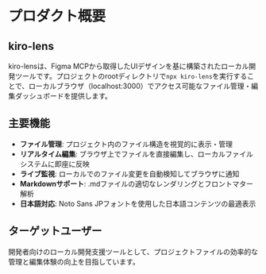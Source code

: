# プロダクト概要

## kiro-lens

kiro-lensは、Figma MCPから取得したUIデザインを基に構築されたローカル開発ツールです。プロジェクトのrootディレクトリで`npx kiro-lens`を実行することで、ローカルブラウザ（localhost:3000）でアクセス可能なファイル管理・編集ダッシュボードを提供します。

## 主要機能

- **ファイル管理**: プロジェクト内のファイル構造を視覚的に表示・管理
- **リアルタイム編集**: ブラウザ上でファイルを直接編集し、ローカルファイルシステムに即座に反映
- **ライブ監視**: ローカルでのファイル変更を自動検知してブラウザに通知
- **Markdownサポート**: .mdファイルの適切なレンダリングとフロントマター解析
- **日本語対応**: Noto Sans JPフォントを使用した日本語コンテンツの最適表示

## ターゲットユーザー

開発者向けのローカル開発支援ツールとして、プロジェクトファイルの効率的な管理と編集体験の向上を目指しています。
